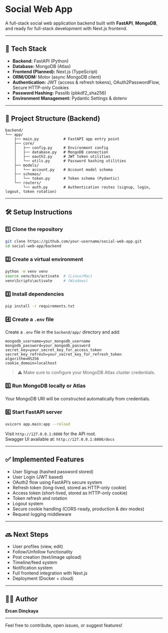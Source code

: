 # Social Web App

A full-stack social web application backend built with **FastAPI**, **MongoDB**, and ready for full-stack development with Next.js frontend.

---

## 🚀 Tech Stack

- **Backend:** FastAPI (Python)
- **Database:** MongoDB (Atlas)
- **Frontend (Planned):** Next.js (TypeScript)
- **ORM/ODM:** Motor (async MongoDB client)
- **Authentication:** JWT (access & refresh tokens), OAuth2PasswordFlow, Secure HTTP-only Cookies
- **Password Hashing:** Passlib (pbkdf2_sha256)
- **Environment Management:** Pydantic Settings & dotenv

---

## 📂 Project Structure (Backend)

```
backend/
└── app/
    ├── main.py           # FastAPI app entry point
    ├── core/
    │   ├── config.py     # Environment config
    │   ├── database.py   # MongoDB connection
    │   ├── oauth2.py     # JWT token utilities
    │   └── utils.py      # Password hashing utilities
    ├── models/
    │   └── account.py    # Account model schema
    ├── schemas/
    │   └── token.py      # Token schema (Pydantic)
    └── routers/
        └── auth.py       # Authentication routes (signup, login, logout, token rotation)
```

---

## 🛠 Setup Instructions

### 1️⃣ Clone the repository

```bash
git clone https://github.com/your-username/social-web-app.git
cd social-web-app/backend
```

### 2️⃣ Create a virtual environment

```bash
python -m venv venv
source venv/bin/activate  # (Linux/Mac)
venv\Scripts\activate     # (Windows)
```

### 3️⃣ Install dependencies

```bash
pip install -r requirements.txt
```

### 4️⃣ Create a `.env` file

Create a `.env` file in the `backend/app/` directory and add:

```
mongodb_username=your_mongodb_username
mongodb_password=your_mongodb_password
secret_key=your_secret_key_for_access_token
secret_key_refresh=your_secret_key_for_refresh_token
algorithm=HS256
cookie_domain=localhost
```

> ⚠️ Make sure to configure your MongoDB Atlas cluster credentials.

### 5️⃣ Run MongoDB locally or Atlas

Your MongoDB URI will be constructed automatically from credentials.

### 6️⃣ Start FastAPI server

```bash
uvicorn app.main:app --reload
```

Visit `http://127.0.0.1:8000` for the API root.  
Swagger UI available at: `http://127.0.0.1:8000/docs`

---

## ✅ Implemented Features

- User Signup (hashed password stored)
- User Login (JWT based)
- OAuth2 flow using FastAPI’s secure system
- Refresh token (long-lived, stored as HTTP-only cookie)
- Access token (short-lived, stored as HTTP-only cookie)
- Token refresh and rotation
- Logout system
- Secure cookie handling (CORS-ready, production & dev modes)
- Request logging middleware

---

## 🔜 Next Steps

- User profiles (view, edit)
- Follow/Unfollow functionality
- Post creation (text/image upload)
- Timeline/feed system
- Notification system
- Full frontend integration with Next.js
- Deployment (Docker + cloud)

---

## 👨‍💻 Author

**Ercan Dinçkaya**

---

Feel free to contribute, open issues, or suggest features!
